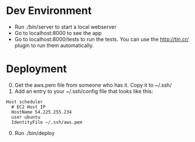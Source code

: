 # Dev Environment

  * Run ./bin/server to start a local webserver
  * Go to localhost:8000 to see the app
  * Go to localhost:8000/tests to run the tests. You can use the http://tin.cr/ plugin to run them automatically.

# Deployment

  0. Get the aws.pem file from someone who has it. Copy it to ~/.ssh/
  0. Add an entry to your ~/.ssh/config file that looks like this:

  ```
  Host scheduler
    # EC2 Host IP
    HostName 54.225.255.234
    user ubuntu
    IdentityFile ~/.ssh/aws.pem
  ```

  0. Run ./bin/deploy 
